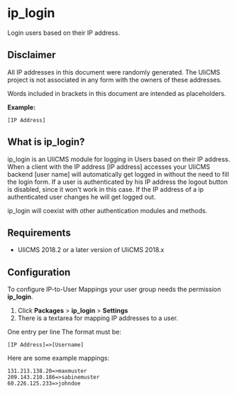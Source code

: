# ip_login

Login users based on their IP address.

## Disclaimer

All IP addresses in this document were randomly generated. 
The UliCMS project is not associated in any form with the owners of these addresses.

Words included in brackets in this document are intended as placeholders. 

**Example:** 

```
[IP Address]
```

## What is ip_login?

ip_login is an UliCMS module for logging in Users based on their IP address. When a client with the IP address [IP address] accesses your UliCMS backend [user name] will automatically get logged in without the need to fill the login form. If a user is authenticated by his IP address the logout button is disabled, since it won't work in this case.
If the IP address of a ip authenticated user changes he will get logged out.

ip_login will coexist with other authentication modules and methods.

## Requirements

* UliCMS 2018.2 or a later version of UliCMS 2018.x

## Configuration

To configure IP-to-User Mappings your user group needs the permission **ip_login**.


1. Click **Packages** > **ip_login** > **Settings**
2. There is a textarea for mapping IP addresses to a user.

One entry per line
The format must be:

```
[IP Address]=>[Username]
```

Here are some example mappings:

```
131.213.138.20=>maxmuster
209.143.210.186=>sabinemuster
60.226.125.233=>johndoe
```
